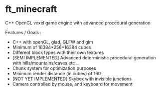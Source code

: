 # ft_minecraft
C++ OpenGL voxel game engine with advanced procedural generation

Features / Goals :
- C++ with openGL, glad, GLFW and glm
- Minimum of 16384\*256\*16384 cubes
- Different block types with their own textures
- [SEMI IMPLEMENTED] Advanced deterministic procedural generation with hills/mountains/caves etc ..
- Chunk system for optimization purposes
- Minimum render distance (in cubes) of 160
- [NOT YET IMPLEMENTED] Skybox with invisible junctions
- Camera controlled by mouse, and keyboard for movement